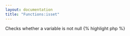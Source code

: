 ```yaml
---
layout: documentation
title: "Functions:isset"
---
```


Checks whether a variable is not null
{% highlight php %}
<?php
isset(mixed $var)
{% endhighlight %}

* **var**: variable to check

## Example
{% highlight smarty %}
{if isset($foo)}SET{else}not set or null{/if}
{$foo=1}
{if isset($foo)}SET{else}not set or null{/if}
{$bar=null}
{if isset($bar)}SET{else}not set or null{/if}
{% endhighlight %}

## Output
{% highlight smarty %}
not set or null
SET
not set or null
{% endhighlight %}

Note that, doing:
{% highlight smarty %}
{if $foo}{$foo}{/if}
{% endhighlight %}

..is the same as if you used:
{% highlight smarty %}
{if isset($foo)}{$foo}{/if}
{% endhighlight %}